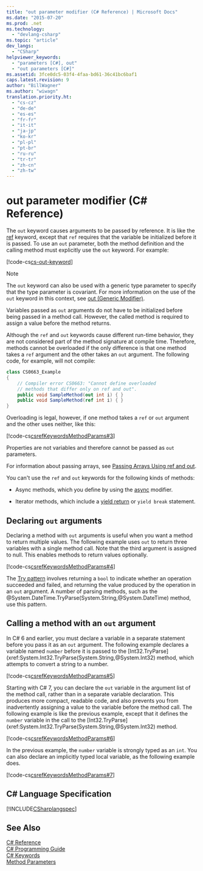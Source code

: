```yaml
---
title: "out parameter modifier (C# Reference) | Microsoft Docs"
ms.date: "2015-07-20"
ms.prod: .net
ms.technology: 
  - "devlang-csharp"
ms.topic: "article"
dev_langs: 
  - "CSharp"
helpviewer_keywords: 
  - "parameters [C#], out"
  - "out parameters [C#]"
ms.assetid: 3fce0dc5-03f4-4faa-bd61-36c41bc6baf1
caps.latest.revision: 9
author: "BillWagner"
ms.author: "wiwagn"
translation.priority.ht: 
  - "cs-cz"
  - "de-de"
  - "es-es"
  - "fr-fr"
  - "it-it"
  - "ja-jp"
  - "ko-kr"
  - "pl-pl"
  - "pt-br"
  - "ru-ru"
  - "tr-tr"
  - "zh-cn"
  - "zh-tw"
---
```

# out parameter modifier (C# Reference)
The `out` keyword causes arguments to be passed by reference. It is like the [ref](../../../csharp/language-reference/keywords/ref.md) keyword, except that `ref` requires that the variable be initialized before it is passed. To use an `out` parameter, both the method definition and the calling method must explicitly use the `out` keyword. For example:  
  
 [!code-cs[cs-out-keyword](../../../../samples/snippets/csharp/language-reference/keywords/out/out-1.cs)]  

> [!NOTE] 
> The `out` keyword can also be used with a generic type parameter to specify that the type parameter is covariant. For more information on the use of the `out` keyword in this context, see [out (Generic Modifier)](../../../csharp/language-reference/keywords/out-generic-modifier.md).
  
 Variables passed as `out` arguments do not have to be initialized before being passed in a method call. However, the called method is required to assign a value before the method returns.  
  
 Although the `ref` and `out` keywords cause different run-time behavior, they are not considered part of the method signature at compile time. Therefore, methods cannot be overloaded if the only difference is that one method takes a `ref` argument and the other takes an `out` argument. The following code, for example, will not compile:  
  
```csharp
class CS0663_Example
{
    // Compiler error CS0663: "Cannot define overloaded 
    // methods that differ only on ref and out".
    public void SampleMethod(out int i) { }
    public void SampleMethod(ref int i) { }
}
```
  
Overloading is legal, however, if one method takes a `ref` or `out` argument and the other uses neither, like this:  
  
 [!code-cs[csrefKeywordsMethodParams#3](../../../../samples/snippets/csharp/language-reference/keywords/out/out-3.cs)]  
  
 Properties are not variables and therefore cannot be passed as `out` parameters.  
  
 For information about passing arrays, see [Passing Arrays Using ref and out](../../../csharp/programming-guide/arrays/passing-arrays-using-ref-and-out.md).  
  
 You can't use the `ref` and `out` keywords for the following kinds of methods:  
  
-   Async methods, which you define by using the [async](../../../csharp/language-reference/keywords/async.md) modifier.  
  
-   Iterator methods, which include a [yield return](../../../csharp/language-reference/keywords/yield.md) or `yield break` statement.  

## Declaring `out` arguments   

 Declaring a method with `out` arguments is useful when you want a method to return multiple values. The following example uses `out` to return three variables with a single method call. Note that the third argument is assigned to null. This enables methods to return values optionally.  
  
 [!code-cs[csrefKeywordsMethodParams#4](../../../../samples/snippets/csharp/language-reference/keywords/out/out-4.cs)]  

 The [Try pattern](https://docs.microsoft.com/visualstudio/code-quality/ca1021-avoid-out-parameters#try-pattern-methods.md) involves returning a `bool` to indicate whether an operation succeeded and failed, and returning the value produced by the operation in an `out` argument. A number of parsing methods, such as the @System.DateTime.TryParse(System.String,@System.DateTime) method, use this pattern.
   
## Calling a method with an `out` argument

In C# 6 and earlier, you must declare a variable in a separate statement before you pass it as an `out` argument. The following example declares a variable named `number` before it is passed to the [Int32.TryParse](xref:System.Int32.TryParse(System.String,@System.Int32) method, which attempts to convert a string to a number.

 [!code-cs[csrefKeywordsMethodParams#5](../../../../samples/snippets/csharp/language-reference/keywords/out/out-5.cs)]  

Starting with C# 7, you can declare the `out` variable in the argument list of the method call, rather than in a separate variable declaration. This produces more compact, readable code, and also prevents you from inadvertently assigning a value to the variable before the method call. The following example is like the previous example, except that it defines the `number` variable in the call to the [Int32.TryParse](xref:System.Int32.TryParse(System.String,@System.Int32) method.

 [!code-cs[csrefKeywordsMethodParams#6](../../../../samples/snippets/csharp/language-reference/keywords/out/out-6.cs)]  
   
In the previous example, the `number` variable is strongly typed as an `int`. You can also declare an implicitly typed local variable, as the following example does.

 [!code-cs[csrefKeywordsMethodParams#7](../../../../samples/snippets/csharp/language-reference/keywords/out/out-7.cs)]  
   
## C# Language Specification  
 [!INCLUDE[CSharplangspec](../../../csharp/language-reference/keywords/includes/csharplangspec_md.md)]  
  
## See Also  
 [C# Reference](../../../csharp/language-reference/index.md)   
 [C# Programming Guide](../../../csharp/programming-guide/index.md)   
 [C# Keywords](../../../csharp/language-reference/keywords/index.md)   
 [Method Parameters](../../../csharp/language-reference/keywords/method-parameters.md)